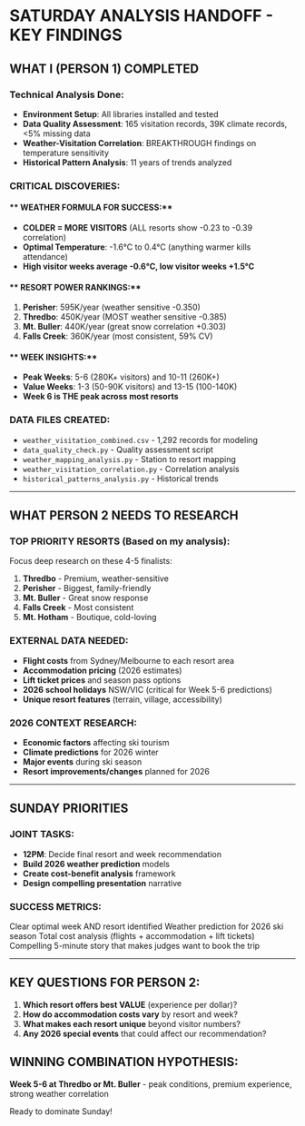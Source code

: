 # SATURDAY ANALYSIS HANDOFF - KEY FINDINGS

## WHAT I (PERSON 1) COMPLETED 

### Technical Analysis Done:
- **Environment Setup**: All libraries installed and tested
- **Data Quality Assessment**: 165 visitation records, 39K climate records, <5% missing data
- **Weather-Visitation Correlation**: BREAKTHROUGH findings on temperature sensitivity
- **Historical Pattern Analysis**: 11 years of trends analyzed

### CRITICAL DISCOVERIES:

#### ** WEATHER FORMULA FOR SUCCESS:**
- **COLDER = MORE VISITORS** (ALL resorts show -0.23 to -0.39 correlation)
- **Optimal Temperature**: -1.6°C to 0.4°C (anything warmer kills attendance)
- **High visitor weeks average -0.6°C, low visitor weeks +1.5°C**

#### ** RESORT POWER RANKINGS:**
1. **Perisher**: 595K/year (weather sensitive -0.350)
2. **Thredbo**: 450K/year (MOST weather sensitive -0.385) 
3. **Mt. Buller**: 440K/year (great snow correlation +0.303)
4. **Falls Creek**: 360K/year (most consistent, 59% CV)

#### ** WEEK INSIGHTS:**
- **Peak Weeks**: 5-6 (280K+ visitors) and 10-11 (260K+)
- **Value Weeks**: 1-3 (50-90K visitors) and 13-15 (100-140K)
- **Week 6 is THE peak across most resorts**

### DATA FILES CREATED:
- `weather_visitation_combined.csv` - 1,292 records for modeling
- `data_quality_check.py` - Quality assessment script
- `weather_mapping_analysis.py` - Station to resort mapping
- `weather_visitation_correlation.py` - Correlation analysis
- `historical_patterns_analysis.py` - Historical trends

---

## WHAT PERSON 2 NEEDS TO RESEARCH 

### TOP PRIORITY RESORTS (Based on my analysis):
Focus deep research on these 4-5 finalists:
1. **Thredbo** - Premium, weather-sensitive
2. **Perisher** - Biggest, family-friendly 
3. **Mt. Buller** - Great snow response
4. **Falls Creek** - Most consistent
5. **Mt. Hotham** - Boutique, cold-loving

### EXTERNAL DATA NEEDED:
- **Flight costs** from Sydney/Melbourne to each resort area
- **Accommodation pricing** (2026 estimates)
- **Lift ticket prices** and season pass options
- **2026 school holidays** NSW/VIC (critical for Week 5-6 predictions)
- **Unique resort features** (terrain, village, accessibility)

### 2026 CONTEXT RESEARCH:
- **Economic factors** affecting ski tourism
- **Climate predictions** for 2026 winter
- **Major events** during ski season
- **Resort improvements/changes** planned for 2026

---

## SUNDAY PRIORITIES 

### JOINT TASKS:
- **12PM**: Decide final resort and week recommendation
- **Build 2026 weather prediction** models 
- **Create cost-benefit analysis** framework
- **Design compelling presentation** narrative

### SUCCESS METRICS:
 Clear optimal week AND resort identified 
 Weather prediction for 2026 ski season 
 Total cost analysis (flights + accommodation + lift tickets) 
 Compelling 5-minute story that makes judges want to book the trip

---

## KEY QUESTIONS FOR PERSON 2:

1. **Which resort offers best VALUE** (experience per dollar)?
2. **How do accommodation costs vary** by resort and week?
3. **What makes each resort unique** beyond visitor numbers?
4. **Any 2026 special events** that could affect our recommendation?

## WINNING COMBINATION HYPOTHESIS:
**Week 5-6 at Thredbo or Mt. Buller** - peak conditions, premium experience, strong weather correlation

Ready to dominate Sunday! 